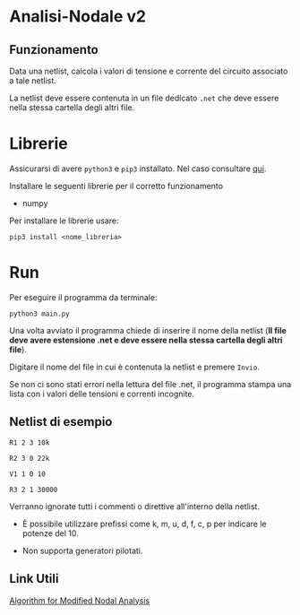 # Analisi-Nodale v2

## Funzionamento
Data una netlist, calcola i valori di tensione e corrente del circuito associato a tale netlist.

La netlist deve essere contenuta in un file dedicato `.net` che deve essere nella stessa cartella degli altri file.

# Librerie
Assicurarsi di avere `python3` e `pip3` installato. Nel caso consultare [qui](https://phoenixnap.com/kb/install-pip-windows).

Installare le seguenti librerie per il corretto funzionamento
- numpy

Per installare le librerie usare:

`
pip3 install <nome_libreria>
`

# Run
Per eseguire il programma da terminale:

`
  python3 main.py
`

Una volta avviato il programma chiede di inserire il nome della netlist (**Il file deve avere estensione .net e deve essere nella stessa cartella degli altri file**).

Digitare il nome del file in cui è contenuta la netlist e premere `Invio`.

Se non ci sono stati errori nella lettura del file .net, il programma stampa una lista con i valori delle tensioni e correnti incognite.

## Netlist di esempio

```
R1 2 3 10k

R2 3 0 22k

V1 1 0 10

R3 2 1 30000
```

Verranno ignorate tutti i commenti o direttive all'interno della netlist.

- È possibile utilizzare prefissi come k, m, u, d, f, c, p per indicare le potenze del 10.

- Non supporta generatori pilotati.

## Link Utili
[Algorithm for Modified Nodal Analysis](https://www.swarthmore.edu/NatSci/echeeve1/Ref/mna/MNA3.html)
